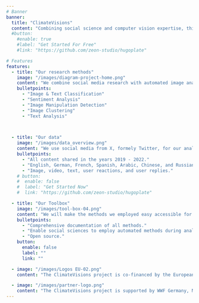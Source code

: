 ```yaml
---
# Banner
banner:
  title: "ClimateVisions"
  content: "Combining social science and computer vision expertise, this project aims to map what type of climate change-related images prevail on social media and what kind of reactions and emotions they elicit in debates among social media users."
  #button:
    #enable: true
    #label: "Get Started For Free"
    #link: "https://github.com/zeon-studio/hugoplate"

# Features
features:
  - title: "Our research methods"
    image: "/images/diagram-project-home.png"
    content: "We combine social media research with automated image analyses. Among others we use the following methods:"
    bulletpoints:
      - "Image & Text Classification"
      - "Sentiment Analysis"
      - "Image Manipulation Detection"
      - "Image Clustering"
      - "Text Analysis"
    


  - title: "Our data"
    image: "/images/data_overview.png"
    content: "We use social media from X, formely Twitter, for our analyses. To this end, we have downloaded material encompassing:"
    bulletpoints:
      - "All content shared in the years 2019 - 2022."
      - "English, German, French, Spanish, Arabic, Chinese, and Russian."
      - "Image, video, text, user reactions, and user replies."
    # button:
    #  enable: false
    #  label: "Get Started Now"
    #  link: "https://github.com/zeon-studio/hugoplate"

  - title: "Our Toolbox"
    image: "/images/tool-box-04.png"
    content: "We will make the methods we employed easy accessible for other social science research project in creating a toolbox."
    bulletpoints:
      - "Comprehensive documentation of all methods."
      - "Enable social sciences to employ automated methods during analyses."
      - "Open source."
    button:
      enable: false
      label: ""
      link: ""

  - image: "/images/Logos EU-02.png"
    content: "The ClimateVisions project is co-financed by the European Union and the Bundesministeriums für Bildung und Forschung (BMBF)."

  - image: "/images/partner-logo.png"
    content: "The ClimateVisions project is supported by WWF Germany, Munich Data Science Institute, and the Intergovernmental Panel on Climate Change."
---
```

